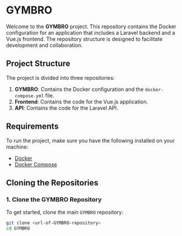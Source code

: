 # GYMBRO

Welcome to the **GYMBRO** project. This repository contains the Docker configuration for an application that includes a Laravel backend and a Vue.js frontend. The repository structure is designed to facilitate development and collaboration.

## Project Structure

The project is divided into three repositories:

1. **GYMBRO**: Contains the Docker configuration and the `docker-compose.yml` file.
2. **Frontend**: Contains the code for the Vue.js application.
3. **API**: Contains the code for the Laravel API.

## Requirements

To run the project, make sure you have the following installed on your machine:

- [Docker](https://www.docker.com/get-started)
- [Docker Compose](https://docs.docker.com/compose/install/)

## Cloning the Repositories

### 1. Clone the GYMBRO Repository

To get started, clone the main `GYMBRO` repository:

```bash
git clone <url-of-GYMBRO-repository>
cd GYMBRO